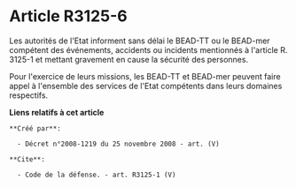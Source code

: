 # Article R3125-6

Les autorités de l'Etat informent sans délai le BEAD-TT ou le BEAD-mer compétent des événements, accidents ou incidents
mentionnés à l'article R. 3125-1 et mettant gravement en cause la sécurité des personnes. 

Pour l'exercice de leurs missions, les BEAD-TT et BEAD-mer peuvent faire appel à l'ensemble des services de l'Etat compétents
dans leurs domaines respectifs.

**Liens relatifs à cet article**

	**Créé par**:

	  - Décret n°2008-1219 du 25 novembre 2008 - art. (V)

	**Cite**:

	  - Code de la défense. - art. R3125-1 (V)

